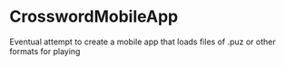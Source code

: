 # CrosswordMobileApp
Eventual attempt to create a mobile app that loads files of .puz or other formats for playing
